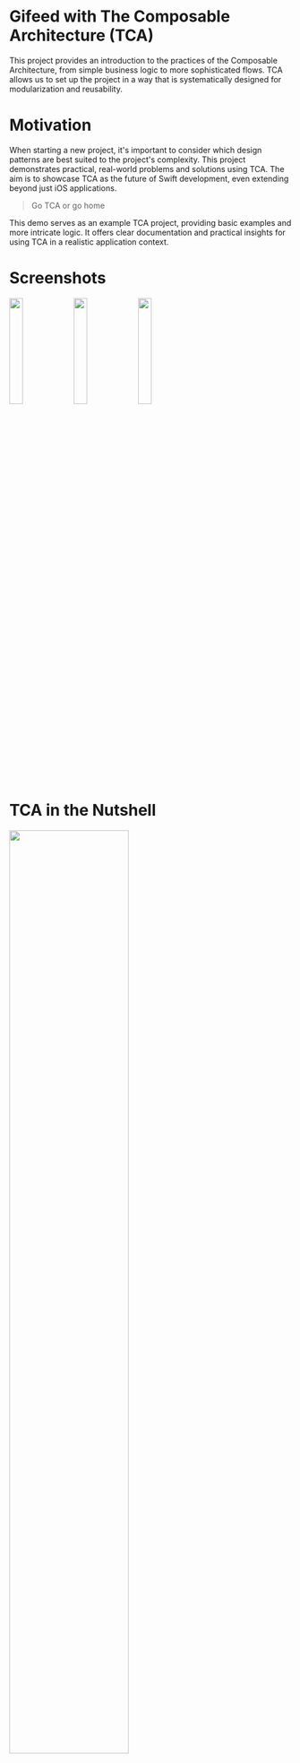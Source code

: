 # Gifeed with The Composable Architecture (TCA)

This project provides an introduction to the practices of the Composable Architecture, from simple business logic to more sophisticated flows. TCA allows us to set up the project in a way that is systematically designed for modularization and reusability.

# Motivation

When starting a new project, it's important to consider which design patterns are best suited to the project's complexity. This project demonstrates practical, real-world problems and solutions using TCA. The aim is to showcase TCA as the future of Swift development, even extending beyond just iOS applications.

> Go TCA or go home

This demo serves as an example TCA project, providing basic examples and more intricate logic. It offers clear documentation and practical insights for using TCA in a realistic application context.

# Screenshots
<img src="https://github.com/travisxcode/Gifeed/assets/17330548/c1fda070-824f-48fd-b56d-fff1fd8d7657" width="22%" height="22%">
<img src="https://github.com/travisxcode/Gifeed/assets/17330548/1c50b20e-6f65-4b12-8381-3e260e787f3c" width="22%" height="22%">
<img src="https://github.com/travisxcode/Gifeed/assets/17330548/51a89c1a-b7e7-4f78-84d5-341b236fc6c6" width="22%" height="22%">

# TCA in the Nutshell
<img src="https://github.com/travisxcode/Gifeed/assets/17330548/39708407-252a-45bc-b317-19301ac6ddc4" width="65%" height="65%">
